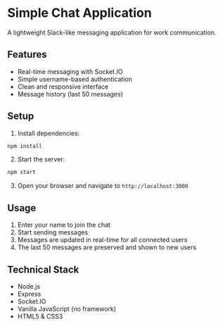 # Simple Chat Application

A lightweight Slack-like messaging application for work communication.

## Features
- Real-time messaging with Socket.IO
- Simple username-based authentication
- Clean and responsive interface
- Message history (last 50 messages)

## Setup

1. Install dependencies:
```bash
npm install
```

2. Start the server:
```bash
npm start
```

3. Open your browser and navigate to `http://localhost:3000`

## Usage
1. Enter your name to join the chat
2. Start sending messages
3. Messages are updated in real-time for all connected users
4. The last 50 messages are preserved and shown to new users

## Technical Stack
- Node.js
- Express
- Socket.IO
- Vanilla JavaScript (no framework)
- HTML5 & CSS3 
 